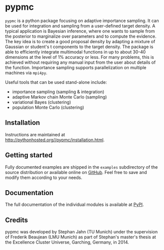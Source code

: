 pypmc
=====

``pypmc`` is a python package focusing on adaptive importance
sampling.  It can be used for integration and sampling from a
user-defined target density. A typical application is Bayesian
inference, where one wants to sample from the posterior to marginalize
over parameters and to compute the evidence. The key idea is to create
a good proposal density by adapting a mixture of Gaussian or student's
t components to the target density. The package is able to efficiently
integrate multimodal functions in up to about 30-40 dimensions at the
level of 1% accuracy or less. For many problems, this is achieved
without requiring any manual input from the user about details of the
function. Importance sampling supports parallelization on multiple
machines via ``mpi4py``.

Useful tools that can be used stand-alone include:

* importance sampling (sampling & integration)
* adaptive Markov chain Monte Carlo (sampling)
* variational Bayes (clustering)
* population Monte Carlo (clustering)

Installation
------------

Instructions are maintained at
http://pythonhosted.org//pypmc/installation.html.

Getting started
---------------

Fully documented examples are shipped in the ``examples`` subdirectory
of the source distribution or available online on
[GitHub](https://github.com/fredRos/pypmc/tree/master/examples).  Feel
free to save and modify them according to your needs.

Documentation
-------------

The full documentation of the individual modules is available at
[PyPI](http://pythonhosted.org//pypmc/).

Credits
-------

pypmc was developed by Stephan Jahn (TU Munich) under the supervision
of Frederik Beaujean (LMU Munich) as part of Stephan's master's thesis
at the Excellence Cluster Universe, Garching, Germany, in 2014.
